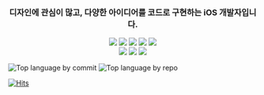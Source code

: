 <h3 align="center">
디자인에 관심이 많고, 다양한 아이디어를 코드로 구현하는 iOS 개발자입니다.
</h3>
  
<p align="center">
<img src="https://img.shields.io/badge/iOS-000000?style=flat-square&logo=iOS&logoColor=white"/></a>
<img src="https://img.shields.io/badge/Swift-F05138?style=flat-square&logo=Swift&logoColor=white"/></a>
<img src="https://img.shields.io/badge/Kotlin-9A41F4?style=flat-square&logo=Kotlin&logoColor=white"/></a>
<img src="https://img.shields.io/badge/NodeJS-4DAF50?style=flat-square&logo=nodedotjs&logoColor=white"/></a>
<img src="https://img.shields.io/badge/JavaScript-F8E017?style=flat-square&logo=javascript&logoColor=white"/></a>
<br>
<img src="https://img.shields.io/badge/Xcode-147EFB?style=flat-square&logo=Xcode&logoColor=white"/></a>
<img src="https://img.shields.io/badge/Figma-F24E1E?style=flat-square&logo=Figma&logoColor=white"/></a>
<img src="https://img.shields.io/badge/Notion-000000?style=flat-square&logo=Notion&logoColor=white"/></a>

</p>

![Top language by commit](http://github-profile-summary-cards.vercel.app/api/cards/most-commit-language?username=SsangG77&theme=tokyonight)
![Top language by repo](http://github-profile-summary-cards.vercel.app/api/cards/repos-per-language?username=SsangG77&theme=tokyonight)

<!--[![Jeasung's github stats](https://github-readme-stats.vercel.app/api?username=SsangG77)](https://github.com/anuraghazra/github-readme-stats)-->

[![Hits](https://hits.seeyoufarm.com/api/count/incr/badge.svg?url=http%3A%2F%2Fgithub.com%2FSsangG77&count_bg=%231118A2&title_bg=%23707070&icon=&icon_color=%23E7E7E7&title=hits&edge_flat=false)](https://hits.seeyoufarm.com)

